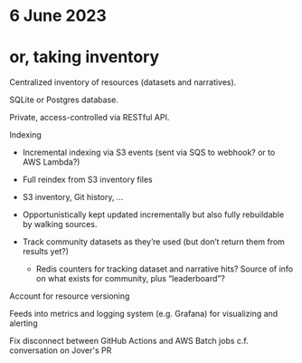 # 6 June 2023
# or, taking inventory

Centralized inventory of resources (datasets and narratives).

SQLite or Postgres database.

Private, access-controlled via RESTful API.

Indexing
  - Incremental indexing via S3 events (sent via SQS to webhook? or to AWS Lambda?)
  - Full reindex from S3 inventory files
  - S3 inventory, Git history, …

  - Opportunistically kept updated incrementally but also fully rebuildable by walking sources.
  - Track community datasets as they’re used  (but don’t return them from results yet?)
    - Redis counters for tracking dataset and narrative hits? Source of info on what exists for community, plus “leaderboard”?

Account for resource versioning

Feeds into metrics and logging system (e.g. Grafana) for visualizing and alerting







Fix disconnect between GitHub Actions and AWS Batch jobs
  c.f. conversation on Jover's PR
